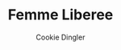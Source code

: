 ---
layout: post
title: Femme Liberee
author: Cookie Dingler
language: "Français"
image:
  artist: cookie-dingler.png
---